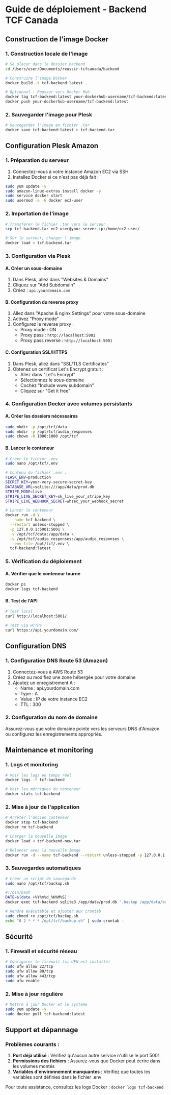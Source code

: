 # Guide de déploiement - Backend TCF Canada

## Construction de l'image Docker

### 1. Construction locale de l'image
```bash
# Se placer dans le dossier backend
cd /Users/user/Documents/reussir-tcfcanada/backend

# Construire l'image Docker
docker build -t tcf-backend:latest .

# Optionnel : Pousser vers Docker Hub
docker tag tcf-backend:latest your-dockerhub-username/tcf-backend:latest
docker push your-dockerhub-username/tcf-backend:latest
```

### 2. Sauvegarder l'image pour Plesk
```bash
# Sauvegarder l'image en fichier .tar
docker save tcf-backend:latest > tcf-backend.tar
```

## Configuration Plesk Amazon

### 1. Préparation du serveur
1. Connectez-vous à votre instance Amazon EC2 via SSH
2. Installez Docker si ce n'est pas déjà fait :
```bash
sudo yum update -y
sudo amazon-linux-extras install docker -y
sudo service docker start
sudo usermod -a -G docker ec2-user
```

### 2. Importation de l'image
```bash
# Transférer le fichier .tar vers le serveur
scp tcf-backend.tar ec2-user@your-server-ip:/home/ec2-user/

# Sur le serveur, charger l'image
docker load < tcf-backend.tar
```

### 3. Configuration via Plesk

#### A. Créer un sous-domaine
1. Dans Plesk, allez dans "Websites & Domains"
2. Cliquez sur "Add Subdomain"
3. Créez : `api.yourdomain.com`

#### B. Configuration du reverse proxy
1. Allez dans "Apache & nginx Settings" pour votre sous-domaine
2. Activez "Proxy mode"
3. Configurez le reverse proxy :
   - Proxy mode : ON
   - Proxy pass : `http://localhost:5001`
   - Proxy pass reverse : `http://localhost:5001`

#### C. Configuration SSL/HTTPS
1. Dans Plesk, allez dans "SSL/TLS Certificates"
2. Obtenez un certificat Let's Encrypt gratuit :
   - Allez dans "Let's Encrypt"
   - Sélectionnez le sous-domaine
   - Cochez "Include www subdomain"
   - Cliquez sur "Get it free"

### 4. Configuration Docker avec volumes persistants

#### A. Créer les dossiers nécessaires
```bash
sudo mkdir -p /opt/tcf/data
sudo mkdir -p /opt/tcf/audio_responses
sudo chown -R 1000:1000 /opt/tcf
```

#### B. Lancer le conteneur
```bash
# Créer le fichier .env
sudo nano /opt/tcf/.env

# Contenu du fichier .env :
FLASK_ENV=production
SECRET_KEY=your-very-secure-secret-key
DATABASE_URL=sqlite:///app/data/prod.db
STRIPE_MODE=live
STRIPE_LIVE_SECRET_KEY=sk_live_your_stripe_key
STRIPE_LIVE_WEBHOOK_SECRET=whsec_your_webhook_secret

# Lancer le conteneur
docker run -d \
  --name tcf-backend \
  --restart unless-stopped \
  -p 127.0.0.1:5001:5001 \
  -v /opt/tcf/data:/app/data \
  -v /opt/tcf/audio_responses:/app/audio_responses \
  --env-file /opt/tcf/.env \
  tcf-backend:latest
```

### 5. Vérification du déploiement

#### A. Vérifier que le conteneur tourne
```bash
docker ps
docker logs tcf-backend
```

#### B. Test de l'API
```bash
# Test local
curl http://localhost:5001/

# Test via HTTPS
curl https://api.yourdomain.com/
```

## Configuration DNS

### 1. Configuration DNS Route 53 (Amazon)
1. Connectez-vous à AWS Route 53
2. Créez ou modifiez une zone hébergée pour votre domaine
3. Ajoutez un enregistrement A :
   - Name : api.yourdomain.com
   - Type : A
   - Value : IP de votre instance EC2
   - TTL : 300

### 2. Configuration du nom de domaine
Assurez-vous que votre domaine pointe vers les serveurs DNS d'Amazon ou configurez les enregistrements appropriés.

## Maintenance et monitoring

### 1. Logs et monitoring
```bash
# Voir les logs en temps réel
docker logs -f tcf-backend

# Voir les métriques du conteneur
docker stats tcf-backend
```

### 2. Mise à jour de l'application
```bash
# Arrêter l'ancien conteneur
docker stop tcf-backend
docker rm tcf-backend

# Charger la nouvelle image
docker load < tcf-backend-new.tar

# Relancer avec la nouvelle image
docker run -d --name tcf-backend --restart unless-stopped -p 127.0.0.1:5001:5001 -v /opt/tcf/data:/app/data -v /opt/tcf/audio_responses:/app/audio_responses --env-file /opt/tcf/.env tcf-backend:latest
```

### 3. Sauvegardes automatiques
```bash
# Créer un script de sauvegarde
sudo nano /opt/tcf/backup.sh

#!/bin/bash
DATE=$(date +%Y%m%d_%H%M%S)
docker exec tcf-backend sqlite3 /app/data/prod.db ".backup /app/data/backup_$DATE.db"

# Rendre exécutable et ajouter aux crontab
sudo chmod +x /opt/tcf/backup.sh
echo "0 2 * * * /opt/tcf/backup.sh" | sudo crontab -
```

## Sécurité

### 1. Firewall et sécurité réseau
```bash
# Configurer le firewall (si UFW est installé)
sudo ufw allow 22/tcp
sudo ufw allow 80/tcp
sudo ufw allow 443/tcp
sudo ufw enable
```

### 2. Mise à jour régulière
```bash
# Mettre à jour Docker et le système
sudo yum update -y
sudo docker pull tcf-backend:latest
```

## Support et dépannage

### Problèmes courants :
1. **Port déjà utilisé** : Vérifiez qu'aucun autre service n'utilise le port 5001
2. **Permissions des fichiers** : Assurez-vous que Docker peut écrire dans les volumes montés
3. **Variables d'environnement manquantes** : Vérifiez que toutes les variables sont définies dans le fichier .env

Pour toute assistance, consultez les logs Docker : `docker logs tcf-backend`